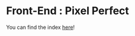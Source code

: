 # Front-End : Pixel Perfect

You can find the index <a href="https://alizeeboc.github.io/Pixel-Perfect/" >here<a>!

